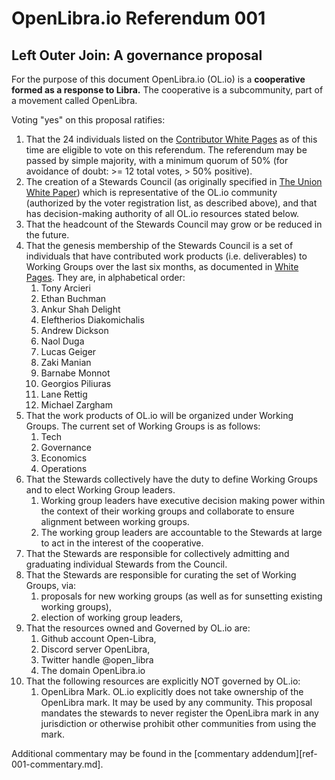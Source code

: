 # OpenLibra.io Referendum 001
## Left Outer Join: A governance proposal

For the purpose of this document OpenLibra.io (OL.io) is a **cooperative formed as a response to Libra.** The cooperative is a subcommunity, part of a movement called OpenLibra.

Voting "yes" on this proposal ratifies:

1. That the 24 individuals listed on the [Contributor White Pages](https://docs.google.com/spreadsheets/d/1bawwp4YByfsNmdCydcxgt-lDxPzTyR_ZJYAYVxOCLK8/edit#gid=0) as of this time are eligible to vote on this referendum. The referendum may be passed by simple majority, with a minimum quorum of 50% (for avoidance of doubt: >= 12 total votes, > 50% positive).
1. The creation of a Stewards Council (as originally specified in [The Union White Paper](https://docs.google.com/document/d/1SW8pWj3WaPmSNO2pSFx_pyLrwSXM_ty4pMmanX7aD4o/edit)) which is representative of the OL.io community (authorized by the voter registration list, as described above), and that has decision-making authority of all OL.io resources stated below.
1. That the headcount of the Stewards Council may grow or be reduced in the future.
1. That the genesis membership of the Stewards Council is a set of individuals that have contributed work products (i.e. deliverables) to Working Groups over the last six months, as documented in [White Pages](https://docs.google.com/spreadsheets/d/1bawwp4YByfsNmdCydcxgt-lDxPzTyR_ZJYAYVxOCLK8/). They are, in alphabetical order:
    1. Tony Arcieri
    1. Ethan Buchman
    1. Ankur Shah Delight
    1. Eleftherios Diakomichalis
    1. Andrew Dickson
    1. Naol Duga
    1. Lucas Geiger
    1. Zaki Manian
    1. Barnabe Monnot
    1. Georgios Piliuras
    1. Lane Rettig
    1. Michael Zargham
1. That the work products of OL.io will be organized under Working Groups. The current set of Working Groups is as follows:
    1. Tech
    1. Governance
    1. Economics
    1. Operations
1. That the Stewards collectively have the duty to define Working Groups and to elect Working Group leaders.
    1. Working group leaders have executive decision making power within the context of their working groups and collaborate to ensure alignment between working groups.
    1. The working group leaders are accountable to the Stewards at large to act in the interest of the cooperative.
1. That the Stewards are responsible for collectively admitting and graduating individual Stewards from the Council.
1. That the Stewards are responsible for curating the set of Working Groups, via:
    1. proposals for new working groups (as well as for sunsetting existing working groups),
    1. election of working group leaders,
1. That the resources owned and Governed by OL.io are:
    1. Github account Open-Libra,
    1. Discord server OpenLibra,
    1. Twitter handle @open_libra
    1. The domain OpenLibra.io
1. That the following resources are explicitly NOT governed by OL.io:
    1. OpenLibra Mark. OL.io explicitly does not take ownership of the OpenLibra mark. It may be used by any community. This proposal  mandates the stewards to never register the OpenLibra mark in any jurisdiction or otherwise prohibit other communities from using the mark.

Additional commentary may be found in the [commentary addendum][ref-001-commentary.md].
